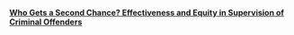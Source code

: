 

[**Who Gets a Second Chance? Effectiveness and Equity in Supervision of Criminal Offenders**](/files/jmp.pdf)  
